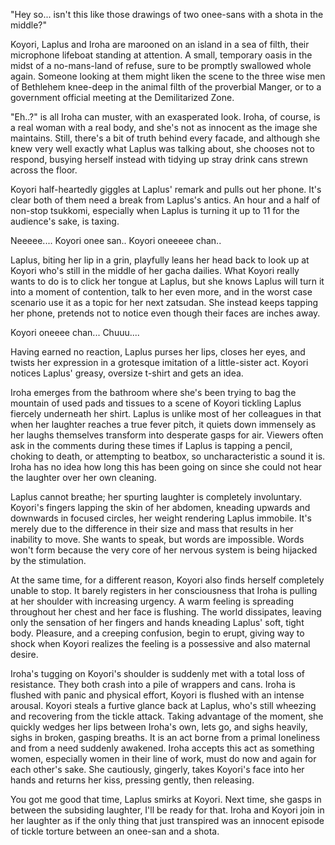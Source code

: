 "Hey so... isn't this like those drawings of two onee-sans with a shota in the middle?"

Koyori, Laplus and Iroha are marooned on an island in a sea of filth, their microphone lifeboat standing at attention. A small, temporary oasis in the midst of a no-mans-land of refuse, sure to be promptly swallowed whole again. Someone looking at them might liken the scene to the three wise men of Bethlehem knee-deep in the animal filth of the proverbial Manger, or to a government official meeting at the Demilitarized Zone.

"Eh..?" is all Iroha can muster, with an exasperated look. Iroha, of course, is a real woman with a real body, and she's not as innocent as the image she maintains. Still, there's a bit of truth behind every facade, and although she knew very well exactly what Laplus was talking about, she chooses not to respond, busying herself instead with tidying up stray drink cans strewn across the floor.

Koyori half-heartedly giggles at Laplus' remark and pulls out her phone. It's clear both of them need a break from Laplus's antics. An hour and a half of non-stop tsukkomi, especially when Laplus is turning it up to 11 for the audience's sake, is taxing.

Neeeee.... Koyori onee san.. Koyori oneeeee chan..

Laplus, biting her lip in a grin, playfully leans her head back to look up at Koyori who's still in the middle of her gacha dailies. What Koyori really wants to do is to click her tongue at Laplus, but she knows Laplus will turn it into a moment of contention, talk to her even more, and in the worst case scenario use it as a topic for her next zatsudan. She instead keeps tapping her phone, pretends not to notice even though their faces are inches away.

Koyori oneeee chan... Chuuu....

Having earned no reaction, Laplus purses her lips, closes her eyes, and twists her expression in a grotesque imitation of a little-sister act. Koyori notices Laplus' greasy, oversize t-shirt and gets an idea.

Iroha emerges from the bathroom where she's been trying to bag the mountain of used pads and tissues to a scene of Koyori tickling Laplus fiercely underneath her shirt. Laplus is unlike most of her colleagues in that when her laughter reaches a true fever pitch, it quiets down immensely as her laughs themselves transform into desperate gasps for air. Viewers often ask in the comments during these times if Laplus is tapping a pencil, choking to death, or attempting to beatbox, so uncharacteristic a sound it is. Iroha has no idea how long this has been going on since she could not hear the laughter over her own cleaning.

Laplus cannot breathe; her spurting laughter is completely involuntary. Koyori's fingers lapping the skin of her abdomen, kneading upwards and downwards in focused circles, her weight rendering Laplus immobile. It's merely due to the difference in their size and mass that results in her inability to move. She wants to speak, but words are impossible. Words won't form because the very core of her nervous system is being hijacked by the stimulation.

At the same time, for a different reason, Koyori also finds herself completely unable to stop. It barely registers in her consciousness that Iroha is pulling at her shoulder with increasing urgency. A warm feeling is spreading throughout her chest and her face is flushing. The world dissipates, leaving only the sensation of her fingers and hands kneading Laplus' soft, tight body. Pleasure, and a creeping confusion, begin to erupt, giving way to shock when Koyori realizes the feeling is a possessive and also maternal desire.

Iroha's tugging on Koyori's shoulder is suddenly met with a total loss of resistance. They both crash into a pile of wrappers and cans. Iroha is flushed with panic and physical effort, Koyori is flushed with an intense arousal. Koyori steals a furtive glance back at Laplus, who's still wheezing and recovering from the tickle attack. Taking advantage of the moment, she quickly wedges her lips between Iroha's own, lets go, and sighs heavily, sighs in broken, gasping breaths. It is an act borne from a primal loneliness and from a need suddenly awakened. Iroha accepts this act as something women, especially women in their line of work, must do now and again for each other's sake. She cautiously, gingerly, takes Koyori's face into her hands and returns her kiss, pressing gently, then releasing.

You got me good that time, Laplus smirks at Koyori. Next time, she gasps in between the subsiding laughter, I'll be ready for that. Iroha and Koyori join in her laughter as if the only thing that just transpired was an innocent episode of tickle torture between an onee-san and a shota.
